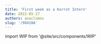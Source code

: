 ```yaml
---
title: 'First week as a Karrot Intern'
date: 2022-05-27
authors: anaclumos
slug: '/98410A'
---
```


import WIP from '@site/src/components/WIP'

<WIP state="translating" />
